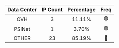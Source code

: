 | Data Center | IP Count | Percentage | Freq |
|:------------:|:--------:|:-----------:|:-----:|
| OVH | 3 | 11.11% | 🟢 |
| PSINet | 1 | 3.70% | 🟢 |
| OTHER | 23 | 85.19% | 🔴 |